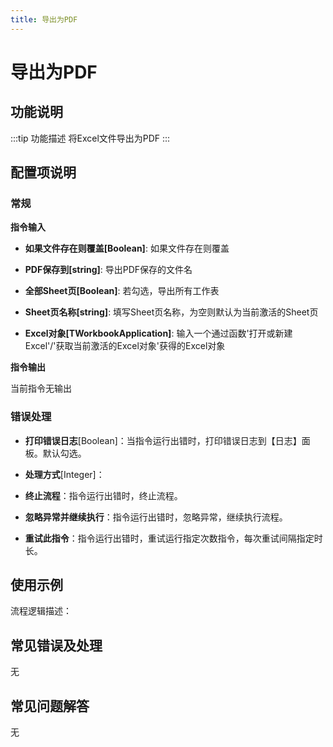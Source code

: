 ```yaml
---
title: 导出为PDF
---
```


# 导出为PDF

## 功能说明

:::tip 功能描述
将Excel文件导出为PDF
:::

## 配置项说明

### 常规

**指令输入**

- **如果文件存在则覆盖[Boolean]**: 如果文件存在则覆盖

- **PDF保存到[string]**: 导出PDF保存的文件名

- **全部Sheet页[Boolean]**: 若勾选，导出所有工作表

- **Sheet页名称[string]**: 填写Sheet页名称，为空则默认为当前激活的Sheet页

- **Excel对象[TWorkbookApplication]**: 输入一个通过函数'打开或新建Excel'/'获取当前激活的Excel对象'获得的Excel对象


**指令输出**

当前指令无输出

### 错误处理

- **打印错误日志**[Boolean]：当指令运行出错时，打印错误日志到【日志】面板。默认勾选。

- **处理方式**[Integer]：

 - **终止流程**：指令运行出错时，终止流程。

 - **忽略异常并继续执行**：指令运行出错时，忽略异常，继续执行流程。

 - **重试此指令**：指令运行出错时，重试运行指定次数指令，每次重试间隔指定时长。

## 使用示例

流程逻辑描述：

## 常见错误及处理

无

## 常见问题解答

无

